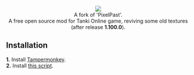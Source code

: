 <p align="center" width="100%">
  <img src="https://github.com/bjuonday/PixelBalance/assets/113231787/fa2d5c4d-4c8d-468c-9a7b-bfc72309b0ba"><br>
A fork of 'PixelPast'.<br>
A free open source mod for Tanki Online game, reviving some old textures (after release <b>1.100.0</b>).
</p>

## Installation
**1.** Install [Tampermonkey](https://www.tampermonkey.net/).<br>
**2.** Install [this script](https://raw.githubusercontent.com/sheezzmee/PixelPast/main/PixelPast.user.js).
